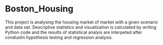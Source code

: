# Boston_Housing
This project is analysing the housing market of market with a given scenario and data set. 
Descriptive statistics and visualization is calculated by writing Python code and the results of statistical analyis are interpeted 
after condustin hypothesis testing and regression analysis.
